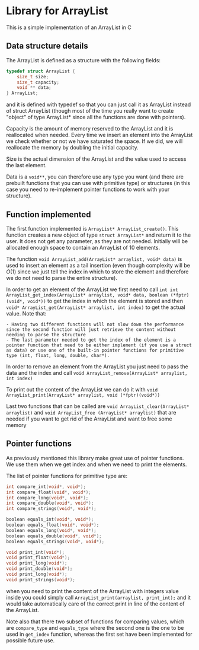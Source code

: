 # Library for ArrayList

This is a simple implementation of an ArrayList in C

## Data structure details

The ArrayList is defined as a structure with the following fields:

```c
typedef struct ArrayList {
    size_t size;
    size_t capacity;
    void ** data;
} ArrayList;
```

and it is defined with typedef so that you can just call it as ArrayList instead of struct ArrayList (though most of the time you really want to create "object" of type ArrayList* since all the functions are done with pointers).

Capacity is the amount of memory reserved to the ArrayList and it is reallocated when needed. Every time we insert an element into the ArrayList we check whether or not we have saturated the space. If we did, we will reallocate the memory by doubling the initial capacity.

Size is the actual dimension of the ArrayList and the value used to access the last element.

Data is a `void**`, you can therefore use any type you want (and there are prebuilt functions that you can use with primitive type) or structures (in this case you need to re-implement pointer functions to work with your structure).

## Function implemented

The first function implemented is `ArrayList* ArrayList_create()`. This function creates a new object of type `struct ArrayList*` and return it to the user. It does not get any parameter, as they are not needed. Initially will be allocated enough space to contain an ArrayList of 10 elements.

The function `void ArrayList_add(ArrayList* arraylist, void* data)` is used to insert an element as a tail insertion (even though complexity will be $O(1)$ since we just tell the index in which to store the element and therefore we do not need to parse the entire structure).

In order to get an element of the ArrayList we first need to call `int int ArrayList_get_index(ArrayList* arraylist, void* data, boolean (*fptr)(void*, void*))` to get the index in which the element is stored and then `void* ArrayList_get(ArrayList* arraylist, int index)` to get the actual value. Note that:

    - Having two different functions will not slow down the performance since the second function will just retrieve the content without needing to parse the structure
    - The last parameter needed to get the index of the element is a pointer function that need to be either implement (if you use a struct as data) or use one of the built-in pointer functions for primitive type (int, float, long, double, char*).

In order to remove an element from the ArrayList you just need to pass the data and the index and call `void ArrayList_remove(ArrayList* arraylist, int index)`

To print out the content of the ArrayList we can do it with `void ArrayList_print(ArrayList* arraylist, void (*fptr)(void*))`

Last two functions that can be called are `void ArrayList_clear(ArrayList* arraylist)` and `void ArrayList_free (ArrayList* arraylist)` that are needed if you want to get rid of the ArrayList and want to free some memory

## Pointer functions

As previously mentioned this library make great use of pointer functions. We use them when we get index and when we need to print the elements.

The list of pointer functions for primitive type are:

```c
int compare_int(void*, void*);
int compare_float(void*, void*);
int compare_long(void*, void*);
int compare_double(void*, void*);
int compare_strings(void*, void*);

boolean equals_int(void*, void*);
boolean equals_float(void*, void*);
boolean equals_long(void*, void*);
boolean equals_double(void*, void*);
boolean equals_strings(void*, void*);

void print_int(void*);
void print_float(void*);
void print_long(void*);
void print_double(void*);
void print_long(void*);
void print_strings(void*);
```

when you need to print the content of the ArrayList with integers value inside you could simply call `ArrayList_print(arraylist, print_int);` and it would take automatically care of the correct print in line of the content of the ArrayList.

Note also that there two subset of functions for comparing values, which are `compare_type` and `equals_type` where the second one is the one to be used in `get_index` function, whereas the first set have been implemented for possible future use.
